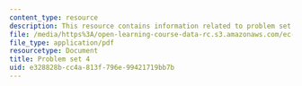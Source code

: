 ```yaml
---
content_type: resource
description: This resource contains information related to problem set 4.
file: /media/https%3A/open-learning-course-data-rc.s3.amazonaws.com/ec-722-special-topics-at-edgerton-center-developing-world-prosthetics-spring-2010/e328828bcc4a813f796e99421719bb7b_MITEC_722S10_pset4.pdf
file_type: application/pdf
resourcetype: Document
title: Problem set 4
uid: e328828b-cc4a-813f-796e-99421719bb7b
---
```

